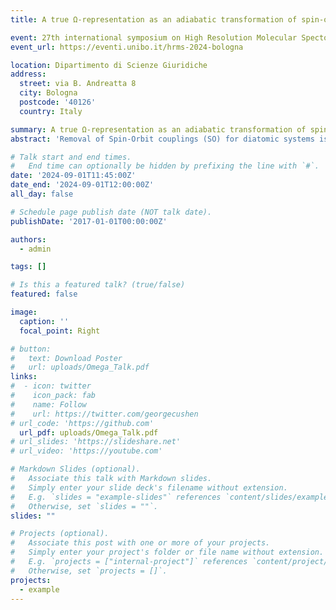 ```yaml
---
title: A true Ω-representation as an adiabatic transformation of spin-orbit interactions and their associated non-adiabatic couplings

event: 27th international symposium on High Resolution Molecular Spectorscopy (HRMS)
event_url: https://eventi.unibo.it/hrms-2024-bologna

location: Dipartimento di Scienze Giuridiche
address:
  street: via B. Andreatta 8
  city: Bologna
  postcode: '40126'
  country: Italy

summary: A true Ω-representation as an adiabatic transformation of spin-orbit interactions and their associated non-adiabatic couplings.
abstract: 'Removal of Spin-Orbit couplings (SO) for diatomic systems is a well established method which is thought to reduce the complexity of the system of study. This is done via diagonalisation of the associated Hamiltonian matrix with potential energy curves (PECs), transforming from the coupled Λ−S (diabatic) basis to the Ω (adiabatic) representation where SO couplings vanish. This Ω–representation is thought to reduce the diatomic system to a desirable single state problem, which is simpler to treat and allows effective dipole moments to be computed for dipole-forbidden transitions. However, transforming to the Ω–representation does not completely decouple the system, in fact, strong non-adiabatic couplings (NACs) are introduced upon transformation of the kinetic energy, often ignored, and should be included. We show on selected diatomic systems that removal of SOC is not free, and omission of these “spin-orbit induced” NACs leads to gross errors into the rovibronic solution, unsuitable for high resolution spectroscopy, and a numerical equivalence between the Λ − S diabatic representation and Ω – adiabatic representation is achieved when all NAC terms are included. This is true for any unitary transformation on the diatomic Hamiltonian, *nothing is achieved for free and simplification of one part leads to the complication of another*.'

# Talk start and end times.
#   End time can optionally be hidden by prefixing the line with `#`.
date: '2024-09-01T11:45:00Z'
date_end: '2024-09-01T12:00:00Z'
all_day: false

# Schedule page publish date (NOT talk date).
publishDate: '2017-01-01T00:00:00Z'

authors:
  - admin

tags: []

# Is this a featured talk? (true/false)
featured: false

image:
  caption: ''
  focal_point: Right

# button:
#   text: Download Poster
#   url: uploads/Omega_Talk.pdf
links:
#  - icon: twitter
#    icon_pack: fab
#    name: Follow
#    url: https://twitter.com/georgecushen
# url_code: 'https://github.com'
  url_pdf: uploads/Omega_Talk.pdf
# url_slides: 'https://slideshare.net'
# url_video: 'https://youtube.com'

# Markdown Slides (optional).
#   Associate this talk with Markdown slides.
#   Simply enter your slide deck's filename without extension.
#   E.g. `slides = "example-slides"` references `content/slides/example-slides.md`.
#   Otherwise, set `slides = ""`.
slides: ""

# Projects (optional).
#   Associate this post with one or more of your projects.
#   Simply enter your project's folder or file name without extension.
#   E.g. `projects = ["internal-project"]` references `content/project/deep-learning/index.md`.
#   Otherwise, set `projects = []`.
projects:
  - example
---
```


<!-- {{% callout note %}}
Click on the **Slides** button above to view the built-in slides feature.
{{% /callout %}}

Slides can be added in a few ways:

- **Create** slides using Hugo Blox Builder's [_Slides_](https://docs.hugoblox.com/reference/content-types/) feature and link using `slides` parameter in the front matter of the talk file
- **Upload** an existing slide deck to `static/` and link using `url_slides` parameter in the front matter of the talk file
- **Embed** your slides (e.g. Google Slides) or presentation video on this page using [shortcodes](https://docs.hugoblox.com/reference/markdown/).

Further event details, including [page elements](https://docs.hugoblox.com/reference/markdown/) such as image galleries, can be added to the body of this page. -->
